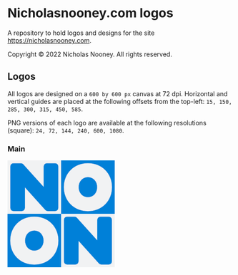# Nicholasnooney.com logos

A repository to hold logos and designs for the site <https://nicholasnooney.com>.

Copyright © 2022 Nicholas Nooney. All rights reserved.

## Logos

All logos are designed on a `600 by 600 px` canvas at 72 dpi. Horizontal and
vertical guides are placed at the following offsets from the top-left:
`15, 150, 285, 300, 315, 450, 585`.

PNG versions of each logo are available at the following resolutions (square):
`24, 72, 144, 240, 600, 1080`.

### Main

![The Main Logo](main/main-logo-240.png)
